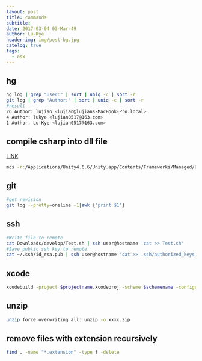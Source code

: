 ```yaml
---
layout: post
title: commands
subtitle: 
date: 2017-03-04 03-Mar-49
author: Lu-Kye
header-img: img/post-bg.jpg
catelog: true
tags: 
  - osx
---
```

## hg 
```bash 
hg log | grep "user:" | sort | uniq -c | sort -r
git log | grep "Author:" | sort | uniq -c | sort -r
#result 
26 Author: lujian <lujian@lujians-MacBook-Pro.local>
4 Author: lukye <lujian0517@163.com>
1 Author: Lu-Kye <lujian0517@163.com>
```

## compile csharp into dll file
[LINK](https://kenno.wordpress.com/2007/02/16/compiling-c-souce-code-as-a-dynamic-link-librarya/)

```bash
mcs -r:/Applications/Unity4.6.6/Unity.app/Contents/Frameworks/Managed/UnityEngine.dll -target:library -out:$dllname.dll csname.cs
```

## git 
```bash
#get revision 
git log --pretty=oneline -1|awk {'print $1'}
```

## ssh
```bash
#Write file to remote 
cat Downloads/develop/Test.sh | ssh user@hostname 'cat >> Test.sh'
#Save public ssh key to remote 
cat ~/.ssh/id_rsa.pub | ssh user@hostname 'cat >> .ssh/authorized_keys'
```

## xcode
```bash
xcodebuild -project $projectname.xcodeproj -scheme $schemename -configuration Debug
```

## unzip
```bash
unzip force overwriting all: unzip -o xxxx.zip
```

## remove files with extension recursively
```bash
find . -name "*.extension" -type f -delete 
```
